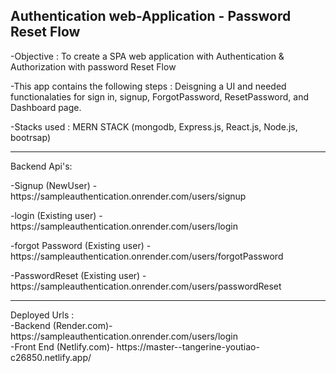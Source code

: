 <h2>Authentication web-Application - Password Reset Flow</h2>

-Objective : To create a SPA web application with Authentication & Authorization with password Reset Flow

-This app contains the following steps :
   Deisgning a UI and needed functionalaties for sign in, signup, ForgotPassword, ResetPassword, and Dashboard page.

-Stacks used : MERN STACK (mongodb, Express.js, React.js, Node.js, bootrsap)
<hr></hr>
Backend Api's:
<div></div>
<p>-Signup (NewUser) - https://sampleauthentication.onrender.com/users/signup </p>
<p>-login (Existing user) - https://sampleauthentication.onrender.com/users/login</p>  
<p>-forgot Password (Existing user) - https://sampleauthentication.onrender.com/users/forgotPassword</p>
<p>-PasswordReset (Existing user) - https://sampleauthentication.onrender.com/users/passwordReset</p>

<hr></hr>
Deployed Urls : 

<div>-Backend (Render.com)-  https://sampleauthentication.onrender.com/users/login </div>
<div>-Front End (Netlify.com)-  https://master--tangerine-youtiao-c26850.netlify.app/ </div>
      
